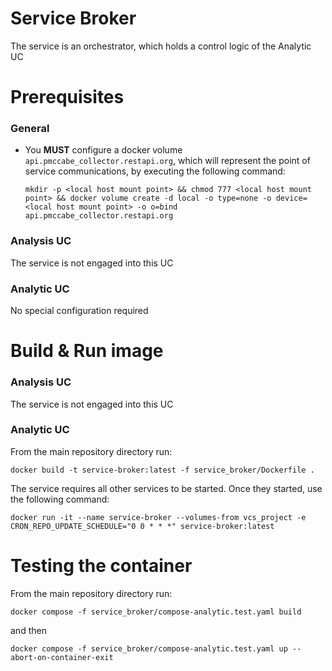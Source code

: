 # Service Broker

The service is an orchestrator, which holds a control logic of the Analytic UC

# Prerequisites

### General

- You **MUST** configure a docker volume `api.pmccabe_collector.restapi.org`, which will represent the point of service communications, by executing the following command:

    `mkdir -p <local host mount point> && chmod 777 <local host mount point> && docker volume create -d local -o type=none -o device=<local host mount point> -o o=bind api.pmccabe_collector.restapi.org`

### Analysis UC

The service is not engaged into this UC

### Analytic UC

No special configuration required

# Build & Run image

### Analysis UC

The service is not engaged into this UC

### Analytic UC

From the main repository directory run:

`docker build -t service-broker:latest -f service_broker/Dockerfile .`

The service requires all other services to be started. Once they started, use the following command:

`docker run -it --name service-broker --volumes-from vcs_project -e CRON_REPO_UPDATE_SCHEDULE="0 0 * * *" service-broker:latest`

# Testing the container

From the main repository directory run:

`docker compose -f service_broker/compose-analytic.test.yaml build`

and then

`docker compose -f service_broker/compose-analytic.test.yaml up --abort-on-container-exit`
